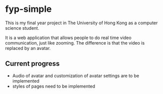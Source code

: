 # fyp-simple
This is my final year project in The University of Hong Kong as a computer science student.

It is a web application that allows people to do real time video communication, just like zooming. The difference is that the video is replaced by an avatar.

## Current progress
 - Audio of avatar and customization of avatar settings are to be implemented
 - styles of pages need to be implemented
